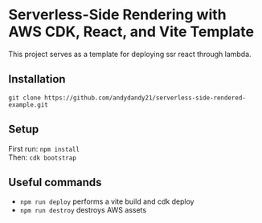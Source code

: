 # Serverless-Side Rendering with AWS CDK, React, and Vite Template

This project serves as a template for deploying ssr react through lambda.

## Installation
`git clone https://github.com/andydandy21/serverless-side-rendered-example.git`

## Setup
First run: `npm install` \
Then: `cdk bootstrap`

## Useful commands

* `npm run deploy`   performs a vite build and cdk deploy
* `npm run destroy`   destroys AWS assets 


